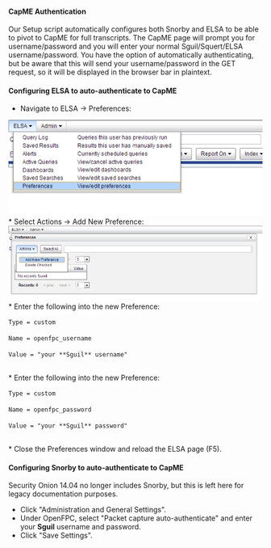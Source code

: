 #### CapME Authentication ####
Our Setup script automatically configures both Snorby and ELSA to be able to pivot to CapME for full transcripts.  The CapME page will prompt you for username/password and you will enter your normal Sguil/Squert/ELSA username/password.  You have the option of automatically authenticating, but be aware that this will send your username/password in the GET request, so it will be displayed in the browser bar in plaintext.

#### Configuring ELSA to auto-authenticate to CapME ####
  * Navigate to ELSA -> Preferences:<br>
<img src='images/elsa/elsa_prefs.png' />
  * Select Actions -> Add New Preference:<br>
<img src='images/elsa/elsa_prefs_add.png' /><br>
  * Enter the following into the new Preference:<br>
<pre><code>Type = custom<br>
Name = openfpc_username<br>
Value = "your **Sguil** username"<br>
</code></pre>
  * Enter the following into the new Preference:<br>
<pre><code>Type = custom<br>
Name = openfpc_password<br>
Value = "your **Sguil** password"<br>
</code></pre>
  * Close the Preferences window and reload the ELSA page (F5).

#### Configuring Snorby to auto-authenticate to CapME ####
Security Onion 14.04 no longer includes Snorby, but this is left here for legacy documentation purposes.
  * Click "Administration and General Settings".
  * Under OpenFPC, select "Packet capture auto-authenticate" and enter your **Sguil** username and password.
  * Click "Save Settings".
